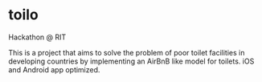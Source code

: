 # toilo
Hackathon @ RIT 

This is a project that aims to solve the problem of poor toilet facilities in developing countries by implementing an AirBnB like model for toilets. 
iOS and Android app optimized.

